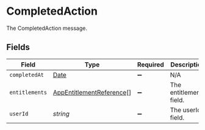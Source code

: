 # CompletedAction

The CompletedAction message.


## Fields

| Field                                                                                         | Type                                                                                          | Required                                                                                      | Description                                                                                   |
| --------------------------------------------------------------------------------------------- | --------------------------------------------------------------------------------------------- | --------------------------------------------------------------------------------------------- | --------------------------------------------------------------------------------------------- |
| `completedAt`                                                                                 | [Date](https://developer.mozilla.org/en-US/docs/Web/JavaScript/Reference/Global_Objects/Date) | :heavy_minus_sign:                                                                            | N/A                                                                                           |
| `entitlements`                                                                                | [AppEntitlementReference](../../models/shared/appentitlementreference.md)[]                   | :heavy_minus_sign:                                                                            | The entitlements field.                                                                       |
| `userId`                                                                                      | *string*                                                                                      | :heavy_minus_sign:                                                                            | The userId field.                                                                             |